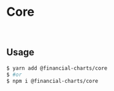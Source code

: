 # Core

<br>

## Usage

```bash
$ yarn add @financial-charts/core
$ #or
$ npm i @financial-charts/core
```

<br>
